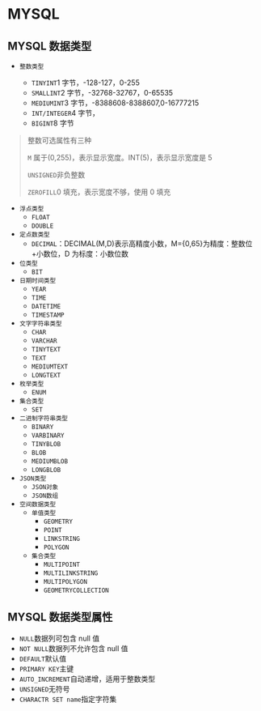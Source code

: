 # MYSQL

## MYSQL 数据类型

- `整数类型`

  - `TINYINT`1 字节，-128-127，0-255
  - `SMALLINT`2 字节，-32768-32767，0-65535
  - `MEDIUMINT`3 字节，-8388608-8388607,0-16777215
  - `INT/INTEGER`4 字节，
  - `BIGINT`8 字节

> 整数可选属性有三种
>
> `M` 属于(0,255)，表示显示宽度。INT(5)，表示显示宽度是 5
>
> `UNSIGNED`非负整数
>
> `ZEROFILL`0 填充，表示宽度不够，使用 0 填充

- `浮点类型`
  - `FLOAT`
  - `DOUBLE`
- `定点数类型`
  - `DECIMAL`：DECIMAL(M,D)表示高精度小数，M={0,65}为精度：整数位+小数位，D 为标度：小数位数
- `位类型`
  - `BIT`
- `日期时间类型`
  - `YEAR`
  - `TIME`
  - `DATETIME`
  - `TIMESTAMP`
- `文字字符串类型`
  - `CHAR`
  - `VARCHAR`
  - `TINYTEXT`
  - `TEXT`
  - `MEDIUMTEXT`
  - `LONGTEXT`
- `枚举类型`
  - `ENUM`
- `集合类型`
  - `SET`
- `二进制字符串类型`
  - `BINARY`
  - `VARBINARY`
  - `TINYBLOB`
  - `BLOB`
  - `MEDIUMBLOB`
  - `LONGBLOB`
- `JSON类型`
  - `JSON对象`
  - `JSON数组`
- `空间数据类型`
  - `单值类型`
    - `GEOMETRY`
    - `POINT`
    - `LINKSTRING`
    - `POLYGON`
  - `集合类型`
    - `MULTIPOINT`
    - `MULTILINKSTRING`
    - `MULTIPOLYGON`
    - `GEOMETRYCOLLECTION`

## MYSQL 数据类型属性

- `NULL`数据列可包含 null 值
- `NOT NULL`数据列不允许包含 null 值
- `DEFAULT`默认值
- `PRIMARY KEY`主键
- `AUTO_INCREMENT`自动递增，适用于整数类型
- `UNSIGNED`无符号
- `CHARACTR SET name`指定字符集
